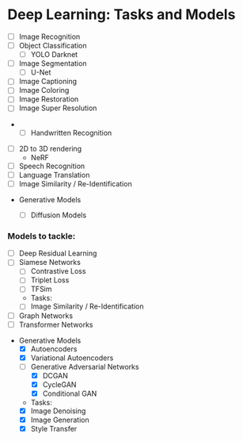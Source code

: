 # Deep Learning: Tasks and Models

- [ ] Image Recognition
- [ ] Object Classification
    - [ ] YOLO Darknet
- [ ] Image Segmentation
  - [ ] U-Net
- [ ] Image Captioning
- [ ] Image Coloring
- [ ] Image Restoration
- [ ] Image Super Resolution
- - [ ] Handwritten Recognition
- [ ] 2D to 3D rendering
  - NeRF
- [ ] Speech Recognition
- [ ] Language Translation
- [ ] Image Similarity / Re-Identification
- Generative Models
  - [ ] Diffusion Models





### Models to tackle:
- [ ] Deep Residual Learning
- [ ] Siamese Networks
    - [ ] Contrastive Loss
    - [ ] Triplet Loss
    - [ ] TFSim
    - Tasks:
    - [ ] Image Similarity / Re-Identification
- [ ] Graph Networks
- [ ] Transformer Networks
- Generative Models
  - [x] Autoencoders
  - [x] Variational Autoencoders
  - [ ] Generative Adversarial Networks
    - [x] DCGAN
    - [x] CycleGAN
    - [x] Conditional GAN
  - Tasks:
  - [x] Image Denoising
  - [x] Image Generation
  - [x] Style Transfer

